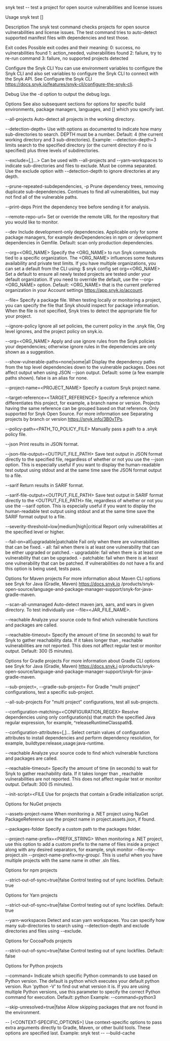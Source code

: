 
snyk test -- test a project for open source vulnerabilities and license issues

Usage
  snyk test [<OPTIONS>]

Description
  The snyk test command checks projects for open source vulnerabilities and license issues. The test
  command tries to auto-detect supported manifest files with dependencies and test those.

Exit codes
  Possible exit codes and their meaning:
  0: success, no vulnerabilities found
  1: action_needed, vulnerabilities found
  2: failure, try to re-run command
  3: failure, no supported projects detected

Configure the Snyk CLI
  You can use environment variables to configure the Snyk CLI and also set variables to configure the
  Snyk CLI to connect with the Snyk API. See Configure the Snyk CLI
  https://docs.snyk.io/features/snyk-cli/configure-the-snyk-cli.

Debug
  Use the -d option to output the debug logs.

Options
  See also subsequent sections for options for specific build environments, package managers,
  languages, and [<CONTEXT-SPECIFIC OPTIONS>] which you specify last.

  --all-projects
    Auto-detect all projects in the working directory.

  --detection-depth=<DEPTH>
    Use with options as documented to indicate how many sub-directories to search. DEPTH must be a
    number.
    Default: 4 (the current working directory and 3 sub-directories).
    Example: --detection-depth=3 limits search to the specified directory (or the current directory
    if no <PATH> is specified) plus three levels of subdirectories.

  --exclude=<DIRECTORY>[,<DIRECTORY>]...>
    Can be used with --all-projects and --yarn-workspaces to indicate sub-directories and files to
    exclude. Must be comma separated.
    Use the exclude option with --detection-depth to ignore directories at any depth.

  --prune-repeated-subdependencies, -p
    Prune dependency trees, removing duplicate sub-dependencies.
    Continues to find all vulnerabilities, but may not find all of the vulnerable paths.

  --print-deps
    Print the dependency tree before sending it for analysis.

  --remote-repo-url=<URL>
    Set or override the remote URL for the repository that you would like to monitor.

  --dev
    Include development-only dependencies. Applicable only for some package managers, for example
    devDependencies in npm or :development dependencies in Gemfile.
    Default: scan only production dependencies.

  --org=<ORG_NAME>
    Specify the <ORG_NAME> to run Snyk commands tied to a specific organization. The <ORG_NAME>
    influences some features availability and private test limits.
    If you have multiple organizations, you can set a default from the CLI using:
    $ snyk config set org=<ORG_NAME>
    Set a default to ensure all newly tested projects are tested under your default organization. If
    you need to override the default, use the --org=<ORG_NAME> option.
    Default: <ORG_NAME> that is the current preferred organization in your Account settings
    https://app.snyk.io/account.

  --file=<FILE>
    Specify a package file.
    When testing locally or monitoring a project, you can specify the file that Snyk should inspect
    for package information. When the file is not specified, Snyk tries to detect the appropriate
    file for your project.

  --ignore-policy
    Ignore all set policies, the current policy in the .snyk file, Org level ignores, and the project
    policy on snyk.io.

  --org=<ORG_NAME>
    Apply and use ignore rules from the Snyk policies your dependencies; otherwise ignore rules in
    the dependencies are only shown as a suggestion.

  --show-vulnerable-paths=none|some|all
    Display the dependency paths from the top level dependencies down to the vulnerable packages.
    Does not affect output when using JSON --json output.
    Default: some (a few example paths shown).
    false is an alias for none.

  --project-name=<PROJECT_NAME>
    Specify a custom Snyk project name.

  --target-reference=<TARGET_REFERENCE>
    Specify a reference which differentiates this project, for example, a branch name or version.
    Projects having the same reference can be grouped based on that reference. Only supported for
    Snyk Open Source. For more information see Separating projects by branch or version
    https://snyk.info/3B0vTPs.

  --policy-path=<PATH_TO_POLICY_FILE>
    Manually pass a path to a .snyk policy file.

  --json
    Print results in JSON format.

  --json-file-output=<OUTPUT_FILE_PATH>
    Save test output in JSON format directly to the specified file, regardless of whether or not you
    use the --json option.
    This is especially useful if you want to display the human-readable test output using stdout and
    at the same time save the JSON format output to a file.

  --sarif
    Return results in SARIF format.

  --sarif-file-output=<OUTPUT_FILE_PATH>
    Save test output in SARIF format directly to the <OUTPUT_FILE_PATH> file, regardless of whether
    or not you use the --sarif option.
    This is especially useful if you want to display the human-readable test output using stdout and
    at the same time save the SARIF format output to a file.

  --severity-threshold=low|medium|high|critical
    Report only vulnerabilities at the specified level or higher.

  --fail-on=all|upgradable|patchable
    Fail only when there are vulnerabilities that can be fixed.
    -  all: fail when there is at least one vulnerability that can be either upgraded or patched.
    -  upgradable: fail when there is at least one vulnerability that can be upgraded.
    -  patchable: fail when there is at least one vulnerability that can be patched.
    If vulnerabilities do not have a fix and this option is being used, tests pass.

Options for Maven projects
  For more information about Maven CLI options see Snyk for Java (Gradle, Maven) https://docs.snyk.io
  /products/snyk-open-source/language-and-package-manager-support/snyk-for-java-gradle-maven.

  --scan-all-unmanaged
    Auto-detect maven jars, aars, and wars in given directory. To test individually use
    --file=<JAR_FILE_NAME>.

  --reachable
    Analyze your source code to find which vulnerable functions and packages are called.

  --reachable-timeout=<TIMEOUT>
    Specify the amount of time (in seconds) to wait for Snyk to gather reachability data. If it takes
    longer than <TIMEOUT>, reachable vulnerabilities are not reported. This does not affect
    regular test or monitor output.
    Default: 300 (5 minutes).

Options for Gradle projects
  For more information about Gradle CLI options see Snyk for Java (Gradle, Maven) https://docs.snyk.i
  o/products/snyk-open-source/language-and-package-manager-support/snyk-for-java-gradle-maven.

  --sub-project=<NAME>, --gradle-sub-project=<NAME>
    For Gradle "multi project" configurations, test a specific sub-project.

  --all-sub-projects
    For "multi project" configurations, test all sub-projects.

  --configuration-matching=<CONFIGURATION_REGEX>
    Resolve dependencies using only configuration(s) that match the specified Java regular
    expression, for example, ^releaseRuntimeClasspath$.

  --configuration-attributes=<ATTRIBUTE>[,<ATTRIBUTE>]...
    Select certain values of configuration attributes to install dependencies and perform dependency
    resolution, for example, buildtype:release,usage:java-runtime.

  --reachable
    Analyze your source code to find which vulnerable functions and packages are called.

  --reachable-timeout=<TIMEOUT>
    Specify the amount of time (in seconds) to wait for Snyk to gather reachability data. If it takes
    longer than <TIMEOUT>, reachable vulnerabilities are not reported. This does not affect
    regular test or monitor output.
    Default: 300 (5 minutes).

  --init-script=<FILE
    Use for projects that contain a Gradle initialization script.

Options for NuGet projects

  --assets-project-name
    When monitoring a .NET project using NuGet PackageReference use the project name in
    project.assets.json, if found.

  --packages-folder
    Specify a custom path to the packages folder.

  --project-name-prefix=<PREFIX_STRING>
    When monitoring a .NET project, use this option to add a custom prefix to the name of files
    inside a project along with any desired separators, for example, snyk monitor
    --file=my-project.sln --project-name-prefix=my-group/. This is useful when you have multiple
    projects with the same name in other .sln files.

Options for npm projects

  --strict-out-of-sync=true|false
    Control testing out of sync lockfiles.
    Default: true

Options for Yarn projects

  --strict-out-of-sync=true|false
    Control testing out of sync lockfiles.
    Default: true

  --yarn-workspaces
    Detect and scan yarn workspaces. You can specify how many sub-directories to search using
    --detection-depth and exclude directories and files using --exclude.

Options for CocoaPods projects

  --strict-out-of-sync=true|false
    Control testing out of sync lockfiles.
    Default: false

Options for Python projects

  --command=<COMMAND>
    Indicate which specific Python commands to use based on Python version. The default is python
    which executes your default python version. Run 'python -V' to find out what version it
    is. If you are using multiple Python versions, use this parameter to specify the correct Python
    command for execution.
    Default: python
    Example: --command=python3

  --skip-unresolved=true|false
    Allow skipping packages that are not found in the environment.

-- [<CONTEXT-SPECIFIC_OPTIONS>]
  Use context-specific options to pass extra arguments directly to Gradle, Maven, or other build
  tools. These options are specified last. Example: snyk test -- --build-cache

